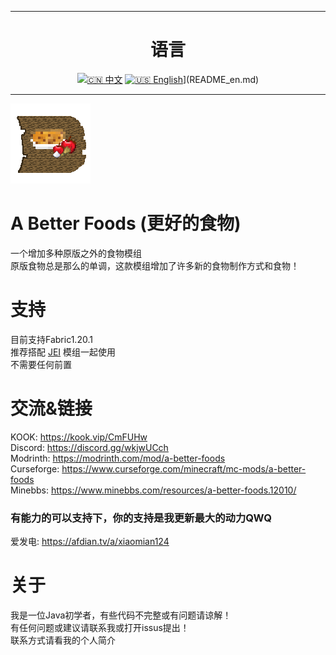 ------

<div align="center">

# 语言

[![🇨🇳 中文](https://img.shields.io/badge/%27for%20the%20badge%27%20style-20B2AA?style=for-the-badge)](README.md) [![🇺🇸 English](https://img.shields.io/badge/lang-中文-red.svg)](https://img.shields.io/badge/%27for%20the%20badge%27%20style-20B2AA?style=for-the-badge)](README_en.md)

</div>

------
![image](https://github.com/xiaomian124/A-Better-Foods/blob/c2cdea01ae0df7a517c634321db7084a83199030/src/main/resources/icon.png)
# A Better Foods (更好的食物)
一个增加多种原版之外的食物模组  
原版食物总是那么的单调，这款模组增加了许多新的食物制作方式和食物！  
# 支持
目前支持Fabric1.20.1  
推荐搭配 [JEI](https://modrinth.com/mod/jei) 模组一起使用  
不需要任何前置  
# 交流&链接
KOOK: https://kook.vip/CmFUHw  
Discord: https://discord.gg/wkjwUCch  
Modrinth: https://modrinth.com/mod/a-better-foods  
Curseforge: https://www.curseforge.com/minecraft/mc-mods/a-better-foods  
Minebbs: https://www.minebbs.com/resources/a-better-foods.12010/
### 有能力的可以支持下，你的支持是我更新最大的动力QWQ ###
爱发电: https://afdian.tv/a/xiaomian124
# 关于
我是一位Java初学者，有些代码不完整或有问题请谅解！  
有任何问题或建议请联系我或打开issus提出！  
联系方式请看我的个人简介  
